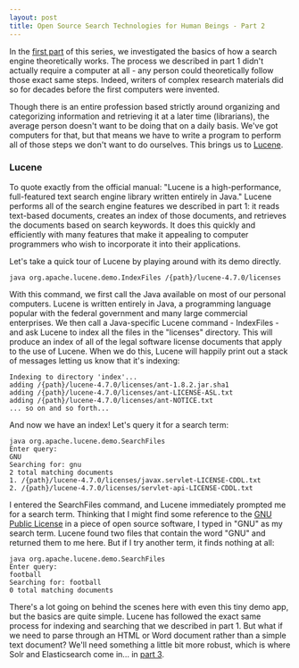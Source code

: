 ```yaml
---
layout: post
title: Open Source Search Technologies for Human Beings - Part 2
---
```


In the [first part](http://josephmosby.com/2014/03/24/open-source-search-technologies-for-human-beings-part-1.html) of this series, we investigated the basics of how a search engine theoretically works. The process we described in part 1 didn't actually require a computer at all - any person could theoretically follow those exact same steps. Indeed, writers of complex research materials did so for decades before the first computers were invented. 

Though there is an entire profession based strictly around organizing and categorizing information and retrieving it at a later time (librarians), the average person doesn't want to be doing that on a daily basis. We've got computers for that, but that means we have to write a program to perform all of those steps we don't want to do ourselves. This brings us to [Lucene](https://lucene.apache.org/core/).

### Lucene

To quote exactly from the official manual: "Lucene is a high-performance, full-featured text search engine library written entirely in Java." Lucene performs all of the search engine features we described in part 1: it reads text-based documents, creates an index of those documents, and retrieves the documents based on search keywords. It does this quickly and efficiently with many features that make it appealing to computer programmers who wish to incorporate it into their applications. 

Let's take a quick tour of Lucene by playing around with its demo directly. 

	java org.apache.lucene.demo.IndexFiles /{path}/lucene-4.7.0/licenses

With this command, we first call the Java available on most of our personal computers. Lucene is written entirely in Java, a programming language popular with the federal government and many large commercial enterprises. We then call a Java-specific Lucene command - IndexFiles - and ask Lucene to index all the files in the "licenses" directory. This will produce an index of all of the legal software license documents that apply to the use of Lucene. When we do this, Lucene will happily print out a stack of messages letting us know that it's indexing:

```
Indexing to directory 'index'...
adding /{path}/lucene-4.7.0/licenses/ant-1.8.2.jar.sha1
adding /{path}/lucene-4.7.0/licenses/ant-LICENSE-ASL.txt
adding /{path}/lucene-4.7.0/licenses/ant-NOTICE.txt
... so on and so forth...
```

And now we have an index! Let's query it for a search term:

```
java org.apache.lucene.demo.SearchFiles
Enter query: 
GNU
Searching for: gnu
2 total matching documents
1. /{path}/lucene-4.7.0/licenses/javax.servlet-LICENSE-CDDL.txt
2. /{path}/lucene-4.7.0/licenses/servlet-api-LICENSE-CDDL.txt
```

I entered the SearchFiles command, and Lucene immediately prompted me for a search term. Thinking that I might find some reference to the [GNU Public License](https://www.gnu.org/copyleft/gpl.html) in a piece of open source software, I typed in "GNU" as my search term. Lucene found two files that contain the word "GNU" and returned them to me here. But if I try another term, it finds nothing at all:

```
java org.apache.lucene.demo.SearchFiles
Enter query: 
football
Searching for: football
0 total matching documents
```

There's a lot going on behind the scenes here with even this tiny demo app, but the basics are quite simple. Lucene has followed the exact same process for indexing and searching that we described in part 1. But what if we need to parse through an HTML or Word document rather than a simple text document? We'll need something a little bit more robust, which is where Solr and Elasticsearch come in... in [part 3](http://josephmosby.com/2014/03/25/open-source-search-technologies-for-human-beings-part-3.html). 
